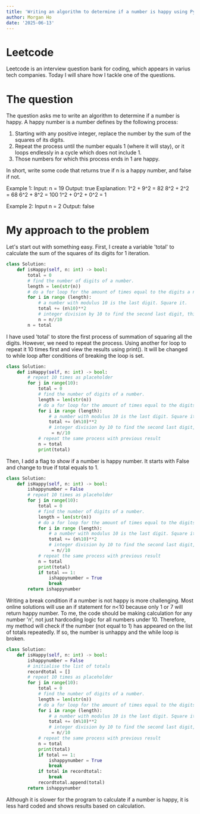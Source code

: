 ```yaml
---
title: 'Writing an algorithm to determine if a number is happy using Python'
author: Morgan Ho
date: '2025-06-13'
---
```


# Leetcode
Leetcode is an interview question bank for coding, which appears in varius tech companies. Today I will share how I tackle one of the questions. 

# The question
The question asks me to write an algorithm to determine if a number is happy. A happy number is a number defines by the following process:

1. Starting with any positive integer, replace the number by the sum of the squares of its digits.
2. Repeat the process until the number equals 1 (where it will stay), or it loops endlessly in a cycle which does not include 1.
3. Those numbers for which this process ends in 1 are happy.

In short, write some code that returns true if n is a happy number, and false if not.

Example 1:
    Input: n = 19
    Output: true
    Explanation:
    1^2 + 9^2 = 82
    8^2 + 2^2 = 68
    6^2 + 8^2 = 100
    1^2 + 0^2 + 0^2 = 1

Example 2:
    Input n = 2
    Output: false

# My approach to the problem
Let's start out with something easy. First, I create a variable 'total' to calculate the sum of the squares of its digits for 1 iteration.

```python
class Solution:
    def isHappy(self, n: int) -> bool:
        total = 0
        # find the number of digits of a number.
        length = len(str(n)) 
        # do a for loop for the amount of times equal to the digits a number has.
        for i in range (length):
            # a number with modulus 10 is the last digit. Square it.
            total += (n%10)**2
            # integer division by 10 to find the second last digit, third last and so on.
            n = n//10
        n = total
```

I have used 'total' to store the first process of summation of squaring all the digits. However, we need to repeat the process. Using another for loop to repeat it 10 times first and view the results using print(). It will be changed to while loop after conditions of breaking the loop is set.

```python
class Solution:
    def isHappy(self, n: int) -> bool:
        # repeat 10 times as placeholder
        for j in range(10):
            total = 0
            # find the number of digits of a number.
            length = len(str(n)) 
            # do a for loop for the amount of times equal to the digits a number has.
            for i in range (length):
                # a number with modulus 10 is the last digit. Square it.
                total += (n%10)**2
                # integer division by 10 to find the second last digit, third last and so on.
                 = n//10
            # repeat the same process with previous result 
            n = total
            print(total)
```

Then, I add a flag to show if a number is happy number. It starts with False and change to true if total equals to 1. 

```python
class Solution:
    def isHappy(self, n: int) -> bool:
        ishappynumber = False
        # repeat 10 times as placeholder
        for j in range(10):
            total = 0
            # find the number of digits of a number.
            length = len(str(n)) 
            # do a for loop for the amount of times equal to the digits a number has.
            for i in range (length):
                # a number with modulus 10 is the last digit. Square it.
                total += (n%10)**2
                # integer division by 10 to find the second last digit, third last and so on.
                 = n//10
            # repeat the same process with previous result
            n = total
            print(total)
            if total == 1:
                ishappynumber = True
                break
        return ishappynumber
```

Writing a break condition if a number is not happy is more challenging. Most online solutions will use an if statement for n<10 because only 1 or 7 will return happy number. To me, the code should be making calculation for any number 'n', not just hardcoding logic for all numbers under 10. Therefore, my method will check if the number (not equal to 1) has appeared on the list of totals repeatedly. If so, the number is unhappy and the while loop is broken.

```python
class Solution:
    def isHappy(self, n: int) -> bool:
        ishappynumber = False
        # initialise the list of totals 
        recordtotal = []
        # repeat 10 times as placeholder
        for j in range(10):
            total = 0
            # find the number of digits of a number.
            length = len(str(n)) 
            # do a for loop for the amount of times equal to the digits a number has.
            for i in range (length):
                # a number with modulus 10 is the last digit. Square it.
                total += (n%10)**2
                # integer division by 10 to find the second last digit, third last and so on.
                 = n//10
            # repeat the same process with previous result
            n = total
            print(total)
            if total == 1:
                ishappynumber = True
                break
            if total in recordtotal:
                break
            recordtotal.append(total)
        return ishappynumber
```

Although it is slower for the program to calculate if a number is happy, it is less hard coded and shows results based on calculation.